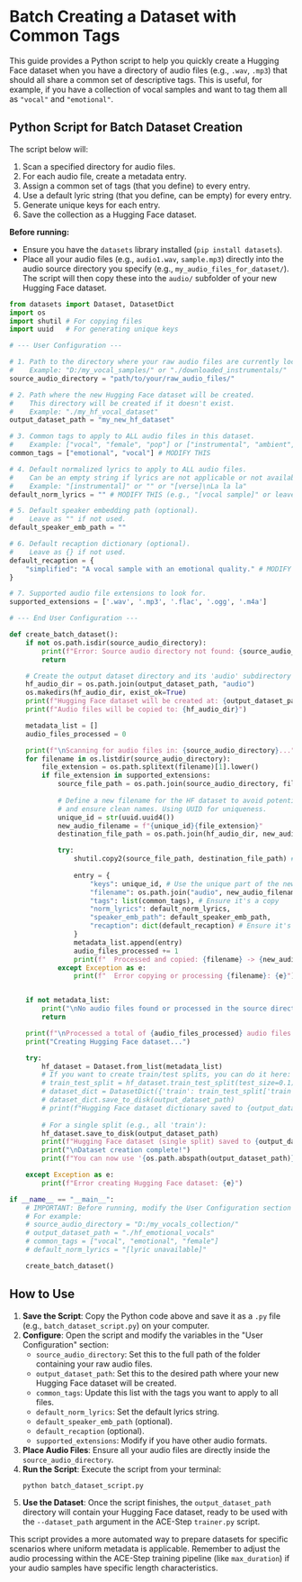 # Batch Creating a Dataset with Common Tags

This guide provides a Python script to help you quickly create a Hugging Face dataset when you have a directory of audio files (e.g., `.wav`, `.mp3`) that should all share a common set of descriptive tags. This is useful, for example, if you have a collection of vocal samples and want to tag them all as `"vocal"` and `"emotional"`.

## Python Script for Batch Dataset Creation

The script below will:
1.  Scan a specified directory for audio files.
2.  For each audio file, create a metadata entry.
3.  Assign a common set of tags (that you define) to every entry.
4.  Use a default lyric string (that you define, can be empty) for every entry.
5.  Generate unique keys for each entry.
6.  Save the collection as a Hugging Face dataset.

**Before running:**
*   Ensure you have the `datasets` library installed (`pip install datasets`).
*   Place all your audio files (e.g., `audio1.wav`, `sample.mp3`) directly into the audio source directory you specify (e.g., `my_audio_files_for_dataset/`). The script will then copy these into the `audio/` subfolder of your new Hugging Face dataset.

```python
from datasets import Dataset, DatasetDict
import os
import shutil # For copying files
import uuid   # For generating unique keys

# --- User Configuration ---

# 1. Path to the directory where your raw audio files are currently located.
#    Example: "D:/my_vocal_samples/" or "./downloaded_instrumentals/"
source_audio_directory = "path/to/your/raw_audio_files/"

# 2. Path where the new Hugging Face dataset will be created.
#    This directory will be created if it doesn't exist.
#    Example: "./my_hf_vocal_dataset"
output_dataset_path = "my_new_hf_dataset"

# 3. Common tags to apply to ALL audio files in this dataset.
#    Example: ["vocal", "female", "pop"] or ["instrumental", "ambient", "synth"]
common_tags = ["emotional", "vocal"] # MODIFY THIS

# 4. Default normalized lyrics to apply to ALL audio files.
#    Can be an empty string if lyrics are not applicable or not available.
#    Example: "[instrumental]" or "" or "[verse]\nLa la la"
default_norm_lyrics = "" # MODIFY THIS (e.g., "[vocal sample]" or leave empty)

# 5. Default speaker embedding path (optional).
#    Leave as "" if not used.
default_speaker_emb_path = ""

# 6. Default recaption dictionary (optional).
#    Leave as {} if not used.
default_recaption = {
    "simplified": "A vocal sample with an emotional quality." # MODIFY THIS if needed
}

# 7. Supported audio file extensions to look for.
supported_extensions = ['.wav', '.mp3', '.flac', '.ogg', '.m4a']

# --- End User Configuration ---

def create_batch_dataset():
    if not os.path.isdir(source_audio_directory):
        print(f"Error: Source audio directory not found: {source_audio_directory}")
        return

    # Create the output dataset directory and its 'audio' subdirectory
    hf_audio_dir = os.path.join(output_dataset_path, "audio")
    os.makedirs(hf_audio_dir, exist_ok=True)
    print(f"Hugging Face dataset will be created at: {output_dataset_path}")
    print(f"Audio files will be copied to: {hf_audio_dir}")

    metadata_list = []
    audio_files_processed = 0

    print(f"\nScanning for audio files in: {source_audio_directory}...")
    for filename in os.listdir(source_audio_directory):
        file_extension = os.path.splitext(filename)[1].lower()
        if file_extension in supported_extensions:
            source_file_path = os.path.join(source_audio_directory, filename)
            
            # Define a new filename for the HF dataset to avoid potential conflicts
            # and ensure clean names. Using UUID for uniqueness.
            unique_id = str(uuid.uuid4())
            new_audio_filename = f"{unique_id}{file_extension}"
            destination_file_path = os.path.join(hf_audio_dir, new_audio_filename)

            try:
                shutil.copy2(source_file_path, destination_file_path) # Copy the audio file
                
                entry = {
                    "keys": unique_id, # Use the unique part of the new filename as key
                    "filename": os.path.join("audio", new_audio_filename).replace("\\", "/"), # Relative path for HF dataset
                    "tags": list(common_tags), # Ensure it's a copy
                    "norm_lyrics": default_norm_lyrics,
                    "speaker_emb_path": default_speaker_emb_path,
                    "recaption": dict(default_recaption) # Ensure it's a copy
                }
                metadata_list.append(entry)
                audio_files_processed += 1
                print(f"  Processed and copied: {filename} -> {new_audio_filename}")
            except Exception as e:
                print(f"  Error copying or processing {filename}: {e}")


    if not metadata_list:
        print("\nNo audio files found or processed in the source directory.")
        return

    print(f"\nProcessed a total of {audio_files_processed} audio files.")
    print("Creating Hugging Face dataset...")

    try:
        hf_dataset = Dataset.from_list(metadata_list)
        # If you want to create train/test splits, you can do it here:
        # train_test_split = hf_dataset.train_test_split(test_size=0.1)
        # dataset_dict = DatasetDict({'train': train_test_split['train'], 'test': train_test_split['test']})
        # dataset_dict.save_to_disk(output_dataset_path)
        # print(f"Hugging Face dataset dictionary saved to {output_dataset_path}")
        
        # For a single split (e.g., all 'train'):
        hf_dataset.save_to_disk(output_dataset_path)
        print(f"Hugging Face dataset (single split) saved to {output_dataset_path}")
        print("\nDataset creation complete!")
        print(f"You can now use '{os.path.abspath(output_dataset_path)}' as --dataset_path in trainer.py.")

    except Exception as e:
        print(f"Error creating Hugging Face dataset: {e}")

if __name__ == "__main__":
    # IMPORTANT: Before running, modify the User Configuration section above!
    # For example:
    # source_audio_directory = "D:/my_vocals_collection/"
    # output_dataset_path = "./hf_emotional_vocals"
    # common_tags = ["vocal", "emotional", "female"]
    # default_norm_lyrics = "[lyric unavailable]"

    create_batch_dataset()
```

## How to Use

1.  **Save the Script**: Copy the Python code above and save it as a `.py` file (e.g., `batch_dataset_script.py`) on your computer.
2.  **Configure**: Open the script and modify the variables in the "User Configuration" section:
    *   `source_audio_directory`: Set this to the full path of the folder containing your raw audio files.
    *   `output_dataset_path`: Set this to the desired path where your new Hugging Face dataset will be created.
    *   `common_tags`: Update this list with the tags you want to apply to all files.
    *   `default_norm_lyrics`: Set the default lyrics string.
    *   `default_speaker_emb_path` (optional).
    *   `default_recaption` (optional).
    *   `supported_extensions`: Modify if you have other audio formats.
3.  **Place Audio Files**: Ensure all your audio files are directly inside the `source_audio_directory`.
4.  **Run the Script**: Execute the script from your terminal:
    ```bash
    python batch_dataset_script.py
    ```
5.  **Use the Dataset**: Once the script finishes, the `output_dataset_path` directory will contain your Hugging Face dataset, ready to be used with the `--dataset_path` argument in the ACE-Step `trainer.py` script.

This script provides a more automated way to prepare datasets for specific scenarios where uniform metadata is applicable. Remember to adjust the audio processing within the ACE-Step training pipeline (like `max_duration`) if your audio samples have specific length characteristics.
